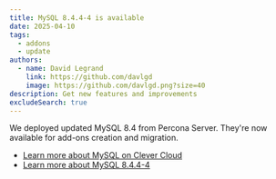 ```yaml
---
title: MySQL 8.4.4-4 is available
date: 2025-04-10
tags:
  - addons
  - update
authors:
  - name: David Legrand
    link: https://github.com/davlgd
    image: https://github.com/davlgd.png?size=40
description: Get new features and improvements
excludeSearch: true
---
```


We deployed updated MySQL 8.4 from Percona Server. They're now available for add-ons creation and migration.

* [Learn more about MySQL on Clever Cloud](/developers/doc/addons/mysql/)
* [Learn more about MySQL 8.4.4-4](https://docs.percona.com/percona-server/8.4/release-notes/8.4.4-4.html)
